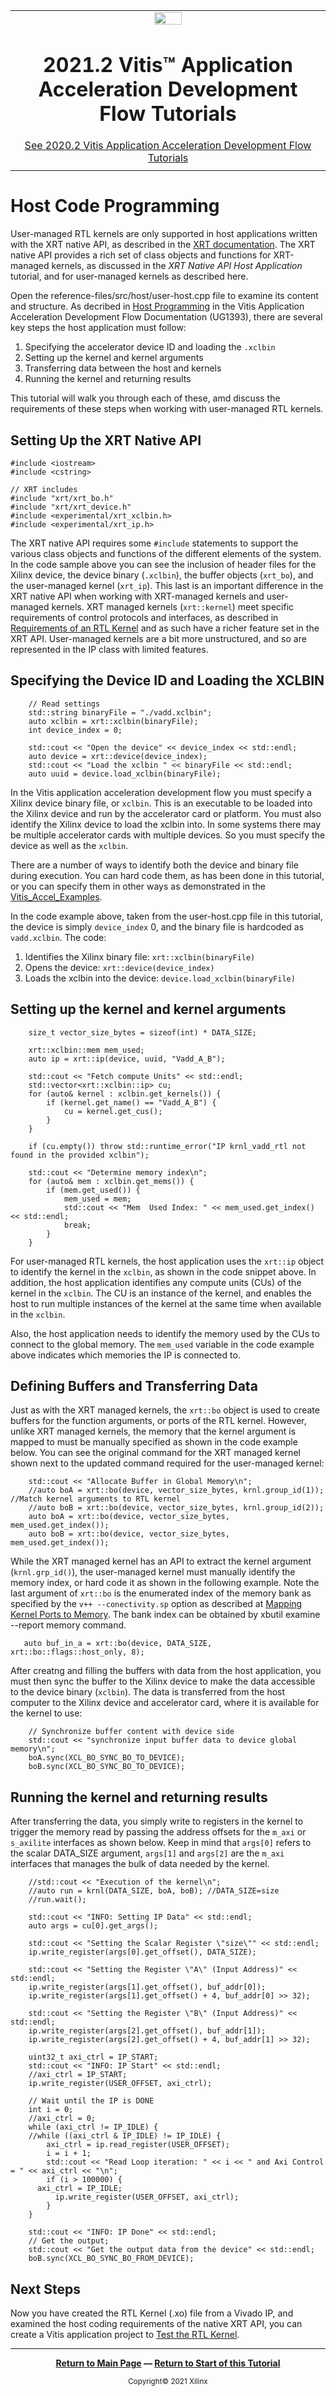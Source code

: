 ﻿<table class="sphinxhide">
 <tr>
   <td align="center"><img src="https://www.xilinx.com/content/dam/xilinx/imgs/press/media-kits/corporate/xilinx-logo.png" width="30%"/><h1>2021.2 Vitis™ Application Acceleration Development Flow Tutorials</h1>
   <a href="https://github.com/Xilinx/Vitis-Tutorials/tree/2020.2">See 2020.2 Vitis Application Acceleration Development Flow Tutorials</a>
   </td>
 </tr>
 <tr>
 <td>
 </td>
 </tr>
</table>

# Host Code Programming

User-managed RTL kernels are only supported in host applications written with the XRT native API, as described in the [XRT documentation](https://xilinx.github.io/XRT/master/html/xrt_native_apis.html). The XRT native API provides a rich set of class objects and functions for XRT-managed kernels, as discussed in the *XRT Native API Host Application* tutorial, and for user-managed kernels as described here. 

Open the reference-files/src/host/user-host.cpp file to examine its content and structure. As decribed in [Host Programming](https://www.xilinx.com/html_docs/xilinx2021_1/vitis_doc/devhostapp.html#vpy1519742402284) in the Vitis Application Acceleration Development Flow Documentation (UG1393), there are several key steps the host application must follow: 

1. Specifying the accelerator device ID and loading the `.xclbin`
2. Setting up the kernel and kernel arguments
3. Transferring data between the host and kernels
4. Running the kernel and returning results

This tutorial will walk you through each of these, amd discuss the requirements of these steps when working with user-managed RTL kernels.

## Setting Up the XRT Native API

```
#include <iostream>
#include <cstring>

// XRT includes
#include "xrt/xrt_bo.h"
#include "xrt/xrt_device.h"
#include <experimental/xrt_xclbin.h>
#include <experimental/xrt_ip.h>
```

The XRT native API requires some `#include` statements to support the various class objects and functions of the different elements of the system. In the code sample above you can see the inclusion of header files for the Xilinx device, the device binary (`.xclbin`), the buffer objects (`xrt_bo`), and the user-managed kernel (`xrt_ip`). This last is an important difference in the XRT native API when working with XRT-managed kernels and user-managed kernels. XRT managed kernels (`xrt::kernel`) meet specific requirements of control protocols and interfaces, as described in [Requirements of an RTL Kernel](https://www.xilinx.com/html_docs/xilinx2021_1/vitis_doc/devrtlkernel.html#qbh1504034323531) and as such have a richer feature set in the XRT API. User-managed kernels are a bit more unstructured, and so are represented in the IP class with limited features. 

## Specifying the Device ID and Loading the XCLBIN

```
    // Read settings
    std::string binaryFile = "./vadd.xclbin";
    auto xclbin = xrt::xclbin(binaryFile);
    int device_index = 0;

    std::cout << "Open the device" << device_index << std::endl;
    auto device = xrt::device(device_index);
    std::cout << "Load the xclbin " << binaryFile << std::endl;
    auto uuid = device.load_xclbin(binaryFile);
``` 

In the Vitis application acceleration development flow you must specify a Xilinx device binary file, or `xclbin`. This is an executable to be loaded into the Xilinx device and run by the accelerator card or platform. You must also identify the Xilinx device to load the xclbin into. In some systems there may be multiple accelerator cards with multiple devices. So you must specify the device as well as the `xclbin`. 

There are a number of ways to identify both the device and binary file during execution. You can hard code them, as has been done in this tutorial, or you can specify them in other ways as demonstrated in the [Vitis_Accel_Examples](https://github.com/Xilinx/Vitis_Accel_Examples). 

In the code example above, taken from the user-host.cpp file in this tutorial, the device is simply `device_index` 0, and the binary file is hardcoded as `vadd.xclbin`. The code: 

1. Identifies the Xilinx binary file: `xrt::xclbin(binaryFile)`
2. Opens the device: `xrt::device(device_index)`
3. Loads the xclbin into the device: `device.load_xclbin(binaryFile)`

## Setting up the kernel and kernel arguments

```
    size_t vector_size_bytes = sizeof(int) * DATA_SIZE;

    xrt::xclbin::mem mem_used;
    auto ip = xrt::ip(device, uuid, "Vadd_A_B");

    std::cout << "Fetch compute Units" << std::endl;
    std::vector<xrt::xclbin::ip> cu;
    for (auto& kernel : xclbin.get_kernels()) {
        if (kernel.get_name() == "Vadd_A_B") {
            cu = kernel.get_cus();
        }
    }

    if (cu.empty()) throw std::runtime_error("IP krnl_vadd_rtl not found in the provided xclbin");

    std::cout << "Determine memory index\n";
    for (auto& mem : xclbin.get_mems()) {
        if (mem.get_used()) {
            mem_used = mem;
            std::cout << "Mem  Used Index: " << mem_used.get_index() << std::endl;
            break;
        }
    }
```

For user-managed RTL kernels, the host application uses the `xrt::ip` object to identify the kernel in the `xclbin`, as shown in the code snippet above. In addition, the host application identifies any compute units (CUs) of the kernel in the `xclbin`. The CU is an instance of the kernel, and enables the host to run multiple instances of the kernel at the same time when available in the `xclbin`. 

Also, the host application needs to identify the memory used by the CUs to connect to the global memory. The `mem_used` variable in the code example above indicates which memories the IP is connected to. 


## Defining Buffers and Transferring Data

Just as with the XRT managed kernels, the `xrt::bo` object is used to create buffers for the function arguments, or ports of the RTL kernel. However, unlike XRT managed kernels, the memory that the kernel argument is mapped to must be manually specified as shown in the code example below. You can see the original command for the XRT managed kernel shown next to the updated command required for the user-managed kernel: 

```
    std::cout << "Allocate Buffer in Global Memory\n";
    //auto boA = xrt::bo(device, vector_size_bytes, krnl.group_id(1)); //Match kernel arguments to RTL kernel
    //auto boB = xrt::bo(device, vector_size_bytes, krnl.group_id(2));
    auto boA = xrt::bo(device, vector_size_bytes, mem_used.get_index());
    auto boB = xrt::bo(device, vector_size_bytes, mem_used.get_index());
```

While the XRT managed kernel has an API to extract the kernel argument (`krnl.grp_id()`), the user-managed kernel must manually identify the memory index, or hard code it as shown in the following example. Note the last argument of `xrt::bo` is the enumerated index of the memory bank as specified by the `v++ --conectivity.sp` option as described at [Mapping Kernel Ports to Memory](https://docs.xilinx.com/r/en-US/ug1393-vitis-application-acceleration/Mapping-Kernel-Ports-to-Memory). The bank index can be obtained by xbutil examine --report memory command.

```
   auto buf_in_a = xrt::bo(device, DATA_SIZE, xrt::bo::flags::host_only, 8);
```

After creatng and filling the buffers with data from the host application, you must then sync the buffer to the Xilinx device to make the data accessible to the device binary (`xclbin`). The data is transferred from the host computer to the Xilinx device and accelerator card, where it is available for the kernel to use: 

```
    // Synchronize buffer content with device side
    std::cout << "synchronize input buffer data to device global memory\n";
    boA.sync(XCL_BO_SYNC_BO_TO_DEVICE);
    boB.sync(XCL_BO_SYNC_BO_TO_DEVICE);
```


## Running the kernel and returning results

After transferring the data, you simply write to registers in the kernel to trigger the memory read by passing the address offsets for the `m_axi` or `s_axilite` interfaces as shown below. Keep in mind that `args[0]` refers to the scalar DATA_SIZE argument, `args[1]` and `args[2]` are the `m_axi` interfaces that manages the bulk of data needed by the kernel. 

```
    //std::cout << "Execution of the kernel\n";
    //auto run = krnl(DATA_SIZE, boA, boB); //DATA_SIZE=size
    //run.wait();

    std::cout << "INFO: Setting IP Data" << std::endl;
    auto args = cu[0].get_args();

    std::cout << "Setting the Scalar Register \"size\"" << std::endl;
    ip.write_register(args[0].get_offset(), DATA_SIZE);

    std::cout << "Setting the Register \"A\" (Input Address)" << std::endl;
    ip.write_register(args[1].get_offset(), buf_addr[0]);
    ip.write_register(args[1].get_offset() + 4, buf_addr[0] >> 32);

    std::cout << "Setting the Register \"B\" (Input Address)" << std::endl;
    ip.write_register(args[2].get_offset(), buf_addr[1]);
    ip.write_register(args[2].get_offset() + 4, buf_addr[1] >> 32);

    uint32_t axi_ctrl = IP_START;
    std::cout << "INFO: IP Start" << std::endl;
    //axi_ctrl = IP_START;
    ip.write_register(USER_OFFSET, axi_ctrl);

    // Wait until the IP is DONE
    int i = 0;
    //axi_ctrl = 0;
    while (axi_ctrl != IP_IDLE) {
    //while ((axi_ctrl & IP_IDLE) != IP_IDLE) {
        axi_ctrl = ip.read_register(USER_OFFSET);
        i = i + 1;
        std::cout << "Read Loop iteration: " << i << " and Axi Control = " << axi_ctrl << "\n";
        if (i > 100000) {
	  axi_ctrl = IP_IDLE;
          ip.write_register(USER_OFFSET, axi_ctrl);
        }
    }

    std::cout << "INFO: IP Done" << std::endl;
    // Get the output;
    std::cout << "Get the output data from the device" << std::endl;
    boB.sync(XCL_BO_SYNC_BO_FROM_DEVICE);
```

## Next Steps

Now you have created the RTL Kernel (.xo) file from a Vivado IP, and examined the host coding requirements of the native XRT API, you can create a Vitis application project to [Test the RTL Kernel](./using_the_rtl_kernel.md).
</br>

<hr/>
<p align="center" class="sphinxhide"><b><a href="/README.md">Return to Main Page</a> — <a href="./README.md">Return to Start of this Tutorial</a></b></p>

<p align="center" class="sphinxhide"><sup>Copyright&copy; 2021 Xilinx</sup></p>

